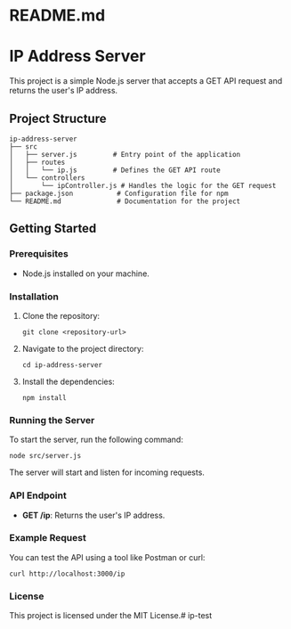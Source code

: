 # README.md

# IP Address Server

This project is a simple Node.js server that accepts a GET API request and returns the user's IP address.

## Project Structure

```
ip-address-server
├── src
│   ├── server.js         # Entry point of the application
│   ├── routes
│   │   └── ip.js         # Defines the GET API route
│   └── controllers
│       └── ipController.js # Handles the logic for the GET request
├── package.json           # Configuration file for npm
└── README.md              # Documentation for the project
```

## Getting Started

### Prerequisites

- Node.js installed on your machine.

### Installation

1. Clone the repository:
   ```
   git clone <repository-url>
   ```
2. Navigate to the project directory:
   ```
   cd ip-address-server
   ```
3. Install the dependencies:
   ```
   npm install
   ```

### Running the Server

To start the server, run the following command:
```
node src/server.js
```

The server will start and listen for incoming requests.

### API Endpoint

- **GET /ip**: Returns the user's IP address.

### Example Request

You can test the API using a tool like Postman or curl:
```
curl http://localhost:3000/ip
```

### License

This project is licensed under the MIT License.#   i p - t e s t 
 
 
